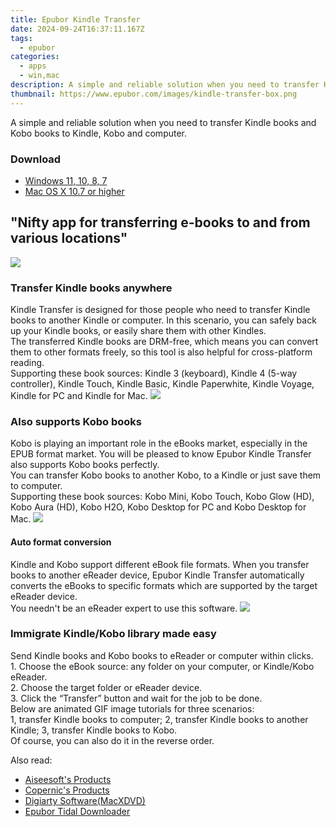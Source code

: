 ```yaml
---
title: Epubor Kindle Transfer
date: 2024-09-24T16:37:11.167Z
tags: 
  - epubor
categories: 
  - apps
  - win,mac
description: A simple and reliable solution when you need to transfer Kindle books and Kobo books to Kindle, Kobo and computer.
thumbnail: https://www.epubor.com/images/kindle-transfer-box.png
---
```


A simple and reliable solution when you need to transfer Kindle books and Kobo books to Kindle, Kobo and computer.

### Download

- [Windows 11, 10, 8, 7](https://secure.2checkout.com/order/checkout.php?QTY=1&AFFILIATE=108875&CART=1&CARD=2&DESIGN_TYPE=2&CURRENCY=USD&ORDERSTYLE=nLWooJa5iLg=&PAY_TYPE=PAYPAL&PRODS=4670467&OPTIONS4670467=ADELife)
- [Mac OS X 10.7 or higher](https://secure.2checkout.com/order/checkout.php?QTY=1&AFFILIATE=108875&CART=1&CARD=2&DESIGN_TYPE=2&CURRENCY=USD&ORDERSTYLE=nLWooJa5iLg=&PAY_TYPE=PAYPAL&PRODS=4670468&OPTIONS4670468=ADELife)

## "Nifty app for transferring e-books to and from various locations"

![](https://www.epubor.com/transfer.htmlimages/transfer-editor-review.png)

### Transfer Kindle books anywhere

Kindle Transfer is designed for those people who need to transfer Kindle books to another Kindle or computer. In this scenario, you can safely back up your Kindle books, or easily share them with other Kindles.  
The transferred Kindle books are DRM-free, which means you can convert them to other formats freely, so this tool is also helpful for cross-platform reading.  
Supporting these book sources: Kindle 3 (keyboard), Kindle 4 (5-way controller), Kindle Touch, Kindle Basic, Kindle Paperwhite, Kindle Voyage, Kindle for PC and Kindle for Mac. ![](https://www.epubor.com/transfer.htmlimages/kindle-transfer-feature1.png)

### Also supports Kobo books

Kobo is playing an important role in the eBooks market, especially in the EPUB format market. You will be pleased to know Epubor Kindle Transfer also supports Kobo books perfectly.  
You can transfer Kobo books to another Kobo, to a Kindle or just save them to computer.  
Supporting these book sources: Kobo Mini, Kobo Touch, Kobo Glow (HD), Kobo Aura (HD), Kobo H2O, Kobo Desktop for PC and Kobo Desktop for Mac. ![](https://www.epubor.com/transfer.htmlimages/kindle-transfer-feature2.png)

#### Auto format conversion

Kindle and Kobo support different eBook file formats. When you transfer books to another eReader device, Epubor Kindle Transfer automatically converts the eBooks to specific formats which are supported by the target eReader device.  
You needn't be an eReader expert to use this software. ![](https://www.epubor.com/transfer.htmlimages/kindle-transfer-feature3.png)

### Immigrate Kindle/Kobo library made easy

Send Kindle books and Kobo books to eReader or computer within clicks.  
1\. Choose the eBook source: any folder on your computer, or Kindle/Kobo eReader.  
2\. Choose the target folder or eReader device.  
3\. Click the “Transfer” button and wait for the job to be done.  
Below are animated GIF image tutorials for three scenarios:  
1, transfer Kindle books to computer; 2, transfer Kindle books to another Kindle; 3, transfer Kindle books to Kobo.  
Of course, you can also do it in the reverse order.

<ins class="adsbygoogle"
      style="display:block"
      data-ad-client="ca-pub-7571918770474297"
      data-ad-slot="8358498916"
      data-ad-format="auto"
      data-full-width-responsive="true"></ins>

<span class="atpl-alsoreadstyle">Also read:</span>
<div><ul>
<li><a href="https://tools.techidaily.com/aiseesoft/products/"><u>Aiseesoft's Products</u></a></li>
<li><a href="https://tools.techidaily.com/copernic/products/"><u>Copernic's Products</u></a></li>
<li><a href="https://tools.techidaily.com/macxdvd/products/"><u>Digiarty Software(MacXDVD)</u></a></li>
<li><a href="https://tools.techidaily.com/epubor/tidal-downloader/"><u>Epubor Tidal Downloader</u></a></li>
</ul></div>

